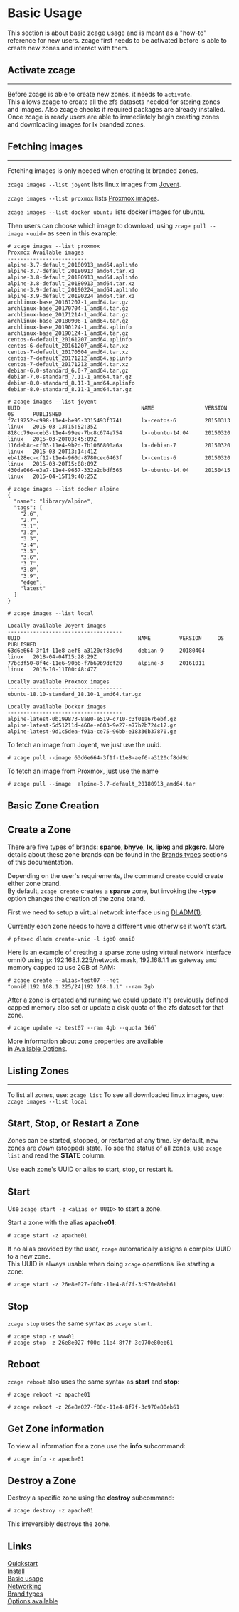 # Basic Usage

This section is about basic zcage usage and is meant as a "how-to"
reference for new users.
zcage first needs to be activated before is able to create new zones
and interact with them.
  
  
## Activate zcage
-----------------

Before zcage is able to create new zones, it needs to `activate`.  
This allows zcage to create all the zfs datasets needed for storing zones 
and images. Also zcage checks if required packages are already installed.
Once zcage is ready  users are able to immediately
begin creating zones and downloading images for lx branded zones.

## Fetching images 
------------------
Fetching images is only needed when creating lx branded zones. 
  
`zcage images --list joyent` lists linux images from [Joyent](https://www.joyent.com/).
  
`zcage images --list proxmox` lists [Proxmox images](https://www.proxmox.com/en/).
  
`zcage images --list docker ubuntu` lists docker images for ubuntu.
  
Then users can choose which image to download, using 
`zcage pull --image <uuid>` as seen in this example:

```
# zcage images --list proxmox
Proxmox Available images
-------------------------
alpine-3.7-default_20180913_amd64.aplinfo
alpine-3.7-default_20180913_amd64.tar.xz
alpine-3.8-default_20180913_amd64.aplinfo
alpine-3.8-default_20180913_amd64.tar.xz
alpine-3.9-default_20190224_amd64.aplinfo
alpine-3.9-default_20190224_amd64.tar.xz
archlinux-base_20161207-1_amd64.tar.gz
archlinux-base_20170704-1_amd64.tar.gz
archlinux-base_20171214-1_amd64.tar.gz
archlinux-base_20180906-1_amd64.tar.gz
archlinux-base_20190124-1_amd64.aplinfo
archlinux-base_20190124-1_amd64.tar.gz
centos-6-default_20161207_amd64.aplinfo
centos-6-default_20161207_amd64.tar.xz
centos-7-default_20170504_amd64.tar.xz
centos-7-default_20171212_amd64.aplinfo
centos-7-default_20171212_amd64.tar.xz
debian-6.0-standard_6.0-7_amd64.tar.gz
debian-7.0-standard_7.11-1_amd64.tar.gz
debian-8.0-standard_8.11-1_amd64.aplinfo
debian-8.0-standard_8.11-1_amd64.tar.gz
```
   
```
# zcage images --list joyent
UUID                                      NAME                VERSION     OS      PUBLISHED
f7c19252-c998-11e4-be95-3315493f3741      lx-centos-6         20150313    linux   2015-03-13T15:52:35Z
818cc79e-ceb3-11e4-99ee-7bc8c674e754      lx-ubuntu-14.04     20150320    linux   2015-03-20T03:45:09Z
116deb8c-cf03-11e4-9b2d-7b1066800a6a      lx-debian-7         20150320    linux   2015-03-20T13:14:41Z
eb4128ec-cf12-11e4-960d-8780cec6463f      lx-centos-6         20150320    linux   2015-03-20T15:08:09Z
430da066-e3a7-11e4-9657-332a2dbdf565      lx-ubuntu-14.04     20150415    linux   2015-04-15T19:40:25Z

```
  
```
# zcage images --list docker alpine
{
  "name": "library/alpine",
  "tags": [
    "2.6",
    "2.7",
    "3.1",
    "3.2",
    "3.3",
    "3.4",
    "3.5",
    "3.6",
    "3.7",
    "3.8",
    "3.9",
    "edge",
    "latest"
  ]
}

```
  
```
# zcage images --list local

Locally available Joyent images
------------------------------------
UUID                                     NAME         VERSION     OS      PUBLISHED
63d6e664-3f1f-11e8-aef6-a3120cf8dd9d     debian-9     20180404    linux   2018-04-04T15:28:29Z
77bc3f50-8f4c-11e6-90b6-f7b69b9dcf20     alpine-3     20161011    linux   2016-10-11T00:48:47Z

Locally available Proxmox images
------------------------------------
ubuntu-18.10-standard_18.10-1_amd64.tar.gz

Locally available Docker images
------------------------------------
alpine-latest-0b199873-8a80-e519-c710-c3f01a67bebf.gz
alpine-latest-5d51211d-460e-e603-9e27-e77b2b724c12.gz
alpine-latest-9d1c5dea-f91a-ce75-96bb-e18336b37870.gz

```
   
To fetch an image from Joyent, we just use the uuid.
  
```
# zcage pull --image 63d6e664-3f1f-11e8-aef6-a3120cf8dd9d
```   
   
To fetch an image from Proxmox, just use the name  
```
# zcage pull --image  alpine-3.7-default_20180913_amd64.tar
```

  
## Basic Zone Creation
   

Create a Zone 
-------------

There are five types of brands: **sparse**, **bhyve**, **lx**, **lipkg** and
**pkgsrc**. More details about these zone brands can be found in the 
[Brands types](https://github.com/cneira/zcage/blob/master/docs/brand-types.md) sections of this documentation. 

Depending on the user's requirements, the command `create` could create either zone brand.  
By default, `zcage create` creates a **sparse** zone, but invoking the
**-type** option changes the creation of the zone brand. 

First we need to setup a virtual network interface using [DLADM(1)](https://illumos.org/man/1M/dladm).  

Currently each zone needs to have a different vnic otherwise it won't start.
   
```
# pfexec dladm create-vnic -l igb0 omni0
```
  
Here is an example of creating a sparse zone using virtual network interface 
omni0 using ip: 192.168.1.225/network mask, 192.168.1.1 as gateway and memory 
capped to use 2GB of RAM:  

```
# zcage create --alias=test07 --net "omni0|192.168.1.225/24|192.168.1.1" --ram 2gb
```
   

After a zone is created and running we could update it's previously defined capped memory 
also set or update a disk quota of the zfs dataset for that zone.
   

```
# zcage update -z test07 --ram 4gb --quota 16G`
```
  

More information about zone properties are available  
in [Available Options](https://github.com/cneira/zcage/blob/master/docs/Options.md).   
  

## Listing Zones
-------------

To list all zones, use: `zcage list`
To see all downloaded linux images, use: `zcage images --list local`


Start, Stop, or Restart a Zone
------------------------------

Zones can be started, stopped, or restarted at any time. By default, new
zones are  *down* (stopped) state. To see the status of all zones,
use `zcage list` and read the **STATE** column.
  
   
Use each zone's UUID or alias to start, stop, or restart it.

Start
------

Use `zcage start -z <alias or UUID>` to start a zone.

Start a zone with the alias **apache01**:
   
```
# zcage start -z apache01
```

If no alias provided by the user, `zcage` automatically assigns a complex UUID to a new zone.  
This UUID is always usable when doing `zcage` operations like starting a zone:
   

```
# zcage start -z 26e8e027-f00c-11e4-8f7f-3c970e80eb61
```


Stop
-----

`zcage stop` uses the same syntax as `zcage start`.

```
# zcage stop -z www01
# zcage stop -z 26e8e027-f00c-11e4-8f7f-3c970e80eb61
```

Reboot
--------
  
`zcage reboot` also uses the same syntax as **start** and **stop**:

```
# zcage reboot -z apache01

# zcage reboot -z 26e8e027-f00c-11e4-8f7f-3c970e80eb61
```

Get Zone information 
----------------------
  
   
To view all information for a zone use the **info** subcommand:
   
```
# zcage info -z apache01
```

Destroy a Zone
--------------

Destroy a specific zone using the **destroy** subcommand:
   
```
# zcage destroy -z apache01
```
  
<aside class="warning">
 This irreversibly destroys the zone. 
</aside>
  
## Links

   [Quickstart](https://github.com/cneira/zcage/blob/master/docs/quickstart.md)  
   [Install](https://github.com/cneira/zcage/blob/master/docs/install.md)  
   [Basic usage](https://github.com/cneira/zcage/blob/master/docs/basic-use.md)  
   [Networking](https://github.com/cneira/zcage/blob/master/docs/networking.md)  
   [Brand types](https://github.com/cneira/zcage/blob/master/docs/brand-types.md)  
   [Options available](https://github.com/cneira/zcage/blob/master/docs/Options.md)    
